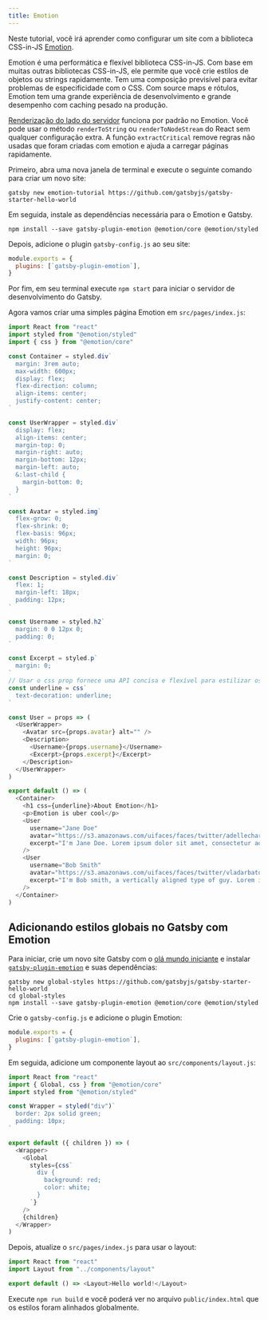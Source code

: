 ```yaml
---
title: Emotion
---
```


Neste tutorial, você irá aprender como configurar um site com a biblioteca CSS-in-JS [Emotion](https://emotion.sh).

Emotion é uma performática e flexível biblioteca CSS-in-JS. Com base em muitas outras bibliotecas CSS-in-JS, ele permite que você crie estilos de objetos ou strings rapidamente. Tem uma composição previsível para evitar problemas de especificidade com o CSS. Com source maps e rótulos, Emotion tem uma grande experiência de desenvolvimento e grande desempenho com caching pesado na produção.

[Renderização do lado do servidor](https://emotion.sh/docs/ssr) funciona por padrão no Emotion. Você pode usar o método `renderToString` ou `renderToNodeStream` do React sem qualquer configuração extra. A função `extractCritical` remove regras não usadas que foram criadas com emotion e ajuda a carregar páginas rapidamente.

Primeiro, abra uma nova janela de terminal e execute o seguinte comando para criar um novo site:

```shell
gatsby new emotion-tutorial https://github.com/gatsbyjs/gatsby-starter-hello-world
```

Em seguida, instale as dependências necessária para o Emotion e Gatsby.

```shell
npm install --save gatsby-plugin-emotion @emotion/core @emotion/styled
```

Depois, adicione o plugin `gatsby-config.js` ao seu site:

```javascript:title=gatsby-config.js
module.exports = {
  plugins: [`gatsby-plugin-emotion`],
}
```

Por fim, em seu terminal execute `npm start` para iniciar o servidor de desenvolvimento do Gatsby.

Agora vamos criar uma simples página Emotion em `src/pages/index.js`:

```jsx:title=src/pages/index.js
import React from "react"
import styled from "@emotion/styled"
import { css } from "@emotion/core"

const Container = styled.div`
  margin: 3rem auto;
  max-width: 600px;
  display: flex;
  flex-direction: column;
  align-items: center;
  justify-content: center;
`

const UserWrapper = styled.div`
  display: flex;
  align-items: center;
  margin-top: 0;
  margin-right: auto;
  margin-bottom: 12px;
  margin-left: auto;
  &:last-child {
    margin-bottom: 0;
  }
`

const Avatar = styled.img`
  flex-grow: 0;
  flex-shrink: 0;
  flex-basis: 96px;
  width: 96px;
  height: 96px;
  margin: 0;
`

const Description = styled.div`
  flex: 1;
  margin-left: 18px;
  padding: 12px;
`

const Username = styled.h2`
  margin: 0 0 12px 0;
  padding: 0;
`

const Excerpt = styled.p`
  margin: 0;
`
// Usar o css prop fornece uma API concisa e flexível para estilizar os componentes. //
const underline = css`
  text-decoration: underline;
`

const User = props => (
  <UserWrapper>
    <Avatar src={props.avatar} alt="" />
    <Description>
      <Username>{props.username}</Username>
      <Excerpt>{props.excerpt}</Excerpt>
    </Description>
  </UserWrapper>
)

export default () => (
  <Container>
    <h1 css={underline}>About Emotion</h1>
    <p>Emotion is uber cool</p>
    <User
      username="Jane Doe"
      avatar="https://s3.amazonaws.com/uifaces/faces/twitter/adellecharles/128.jpg"
      excerpt="I'm Jane Doe. Lorem ipsum dolor sit amet, consectetur adipisicing elit."
    />
    <User
      username="Bob Smith"
      avatar="https://s3.amazonaws.com/uifaces/faces/twitter/vladarbatov/128.jpg"
      excerpt="I'm Bob smith, a vertically aligned type of guy. Lorem ipsum dolor sit amet, consectetur adipisicing elit."
    />
  </Container>
)
```

## Adicionando estilos globais no Gatsby com Emotion

Para iniciar, crie um novo site Gatsby com o [olá mundo iniciante](https://github.com/gatsbyjs/gatsby-starter-hello-world) e instalar [`gatsby-plugin-emotion`](/packages/gatsby-plugin-emotion/) e suas dependências:

```shell
gatsby new global-styles https://github.com/gatsbyjs/gatsby-starter-hello-world
cd global-styles
npm install --save gatsby-plugin-emotion @emotion/core @emotion/styled
```

Crie o `gatsby-config.js` e adicione o plugin Emotion:

```js:title=gatsby-config.js
module.exports = {
  plugins: [`gatsby-plugin-emotion`],
}
```

Em seguida, adicione um componente layout ao `src/components/layout.js`:

```jsx:title=src/components/layout.js
import React from "react"
import { Global, css } from "@emotion/core"
import styled from "@emotion/styled"

const Wrapper = styled("div")`
  border: 2px solid green;
  padding: 10px;
`

export default ({ children }) => (
  <Wrapper>
    <Global
      styles={css`
        div {
          background: red;
          color: white;
        }
      `}
    />
    {children}
  </Wrapper>
)
```
Depois, atualize o `src/pages/index.js` para usar o layout:

```jsx:title=src/pages/index.js
import React from "react"
import Layout from "../components/layout"

export default () => <Layout>Hello world!</Layout>
```

Execute `npm run build` e você poderá ver no arquivo `public/index.html` que os estilos foram alinhados globalmente.
